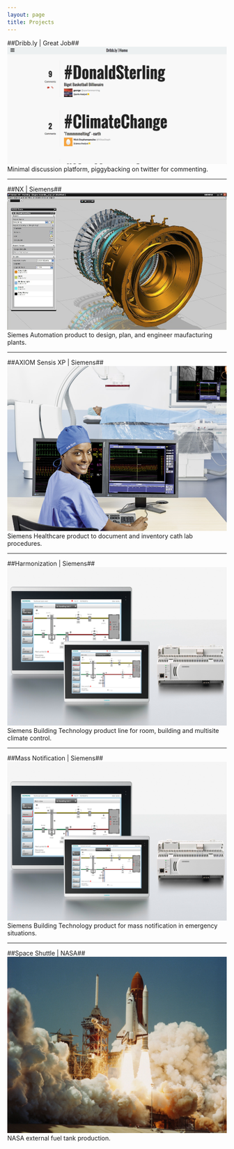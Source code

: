 ```yaml
---
layout: page
title: Projects
---
```



##Dribb.ly | Great Job##
[![Dribb.ly](/public/images/dribbly.png "Dribb.ly")](http://dribb.ly/)
Minimal discussion platform, piggybacking on twitter for commenting.

***

##NX | Siemens##
[![Siemens Automation](/public/images/automation.jpg "Siemens Automation")](http://http://www.plm.automation.siemens.com/en_us/products/nx/)
Siemes Automation product to design, plan, and engineer maufacturing plants.

***

##AXIOM Sensis XP | Siemens##
[![Healthcare](/public/images/healthcare.jpg "Healthcare")](http://www.healthcare.siemens.com/angio/workplaces/sensis/)
Siemens Healthcare product to document and inventory cath lab procedures.

***

##Harmonization | Siemens##
[![Harmonization](/public/images/harmonization.jpg "Harmonization")](http://www.buildingtechnologies.siemens.com/bt/global/en/buildingautomation-hvac/building-automation/building-automation-and-control-system-europe-desigo/Pages/desigo.aspx)
Siemens Building Technology product line for room, building and multisite climate control.

***

##Mass Notification | Siemens##
[![Mass Notification](/public/images/mass-notification.jpg "Mass Notification")](http://w3.usa.siemens.com/buildingtechnologies/us/en/mass-notification/pages/mass-notification.aspx)
Siemens Building Technology product for mass notification in emergency situations.

***

##Space Shuttle | NASA##
[![NASA](/public/images/space-shuttle.jpg "NASA")](http://www.nasa.gov/topics/shuttle_station/features/et138_rollout.html/)
NASA external fuel tank production.